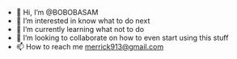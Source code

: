 - 👋 Hi, I’m @BOBOBASAM
- 👀 I’m interested in know what to do next
- 🌱 I’m currently learning what not to do
- 💞️ I’m looking to collaborate on how to even start using this stuff
- 📫 How to reach me merrick913@gmail.com 
